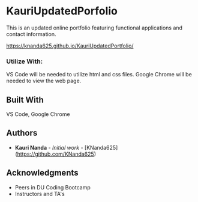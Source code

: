 # KauriUpdatedPorfolio

This is an updated online portfolio featuring functional applications and contact information.

https://knanda625.github.io/KauriUpdatedPortfolio/


### Utilize With:

VS Code will be needed to utilize html and css files.
Google Chrome will be needed to view the web page.


## Built With

VS Code, Google Chrome


## Authors

* **Kauri Nanda** - *Initial work* - [KNanda625] (https://github.com/KNanda625)


## Acknowledgments

* Peers in DU Coding Bootcamp
* Instructors and TA's
